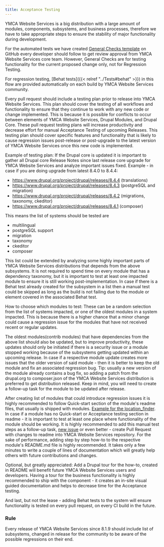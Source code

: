 ```yaml
---
title: Acceptance Testing
---
```


YMCA Website Services is a big distribution with a large amount of modules, components, subsystems, and business
processes, therefore we have to take appropriate steps to ensure the stability of major functionality during development.

For the automated tests we have created [General Checks template](https://github.com/YCloudYUSA/yusaopeny/blob/9.x-2.x/.github/PULL_REQUEST_TEMPLATE.md)
on GitHub every developer should follow to get review approval from YMCA Website Services core team.
However, General Checks are for testing functionality for the current proposed change only, not for Regression Testing.

For regression testing, [Behat tests]({{< relref "../Tests#behat" >}}) in this flow are provided automatically on each build by YMCA Website Services community.

Every pull request should include a testing plan prior to release into YMCA Website Services. This plan should cover the testing of all workflows and functionality to ensure that they continue to work with any new code or change implemented. This is because it is possible for conflicts to occur between elements of YMCA Website Services, Drupal Modules, and Drupal Core. These pull request testing plans will increase productivity and decrease effort for manual Acceptance Testing of upcoming Releases. This testing plan should cover specific features and functionality that is likely to cause regression issues post-release or post-upgrade to the latest version of YMCA Website Services once this new code is implemented.

Example of testing plan: If the Drupal core is updated it is important to gather all Drupal core Release Notes since last release
core upgrade for YMCA Website Services and analyze important issues fixed.
Example - in case if you are doing upgrade from latest 8.4.0 to 8.4.4:

 - https://www.drupal.org/project/drupal/releases/8.4.4 (translations)
 - https://www.drupal.org/project/drupal/releases/8.4.3 (postgreSQL and migration)
 - https://www.drupal.org/project/drupal/releases/8.4.2 (migrations, taxonomy, ckeditor)
 - https://www.drupal.org/project/drupal/releases/8.4.1 (composer)

This means the list of systems should be tested are
 - multilingual
 - postgreSQL support
 - migration
 - taxonomy
 - ckeditor
 - composer

This list could be extended by analyzing some highly important parts of YMCA Website Services distributions that depends from the above
subsystems. It is not required to spend time on every module that has a dependency taxonomy, but it is important to test at least one impacted module to ensure it is still working post-implementation. In case if there is a Behat test already created for the subsystem in a list then a manual test could be skipped as long as the build is not failing due to the module or element covered in the associated Behat test.

How to choose which modules to test: These can be a random selection from the list of systems impacted, or one of the oldest modules in a system impacted. This is because  there is a higher chance that a minor change could cause a regression issue for the modules that have not received recent or regular updates.

The oldest modules(contrib modules) that have dependencies from the above list should also be updated, but
to improve productivity, these updates should only be initiated  if there is a security issue or a module stopped working because of
the subsystems getting updated within an upcoming release. In case if a respective module update creates more issues
that the older version of said module - then it is better to keep the old module and fix an associated regression bug.
Tip: usually a new version of the module already contains a bug fix, so adding a patch from the drupal.org to composer.json of the YMCA Website Services distribution is preferred to get distribution
released. Keep in mind, you will need to create a follow-up task for the module to be updated after release.

After creating list of modules that could introduce regression issues it is highly recommended to follow
Quick-start section of the module's readme files, that usually is shipped with modules. [Example for the location_finder](https://github.com/YCloudYUSA/yusaopeny/blob/8.x-1.x/modules/custom/location_finder/README.md#quickstart).
In case if a module has no Quick-start or Acceptance testing section in readme - it is important to test at least one place
where functionality of the module should be working. It is highly recommended to add this manual test steps as
a follow-up task, [new issue](https://github.com/YCloudYUSA/yusaopeny/issues/new) or even better - create Pull Request
with changes to readme into YMCA Website Services repository. For the sake of performance, adding step by step how-to to the respective
module's README.md file is highly recommended. It takes only a few minutes to write a couple of lines of documentation which will greatly help others with future contributions and changes.

Optional, but greatly appreciated: Add a Drupal tour for the how-to, created in README will benefit future YMCA Website Services users and developers.
Having a tour for the business functionality is highly recommended to ship with the component - it creates an in-site visual guided documentation and helps to decrease time for the Acceptance testing.

And last, but not the lease - adding Behat tests to the system will ensure functionality is tested on every pull
request, on every CI build in the future.

### Rule
Every release of YMCA Website Services since 8.1.9 should include list of subsystems, changed in release for the community to be aware of the possible regressions on their end.
